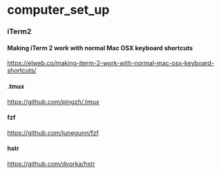 # computer_set_up


### iTerm2 ### 

#### Making iTerm 2 work with normal Mac OSX keyboard shortcuts 
https://elweb.co/making-iterm-2-work-with-normal-mac-osx-keyboard-shortcuts/

#### .tmux 
https://github.com/pingzh/.tmux


#### fzf 
https://github.com/junegunn/fzf

#### hstr
https://github.com/dvorka/hstr

